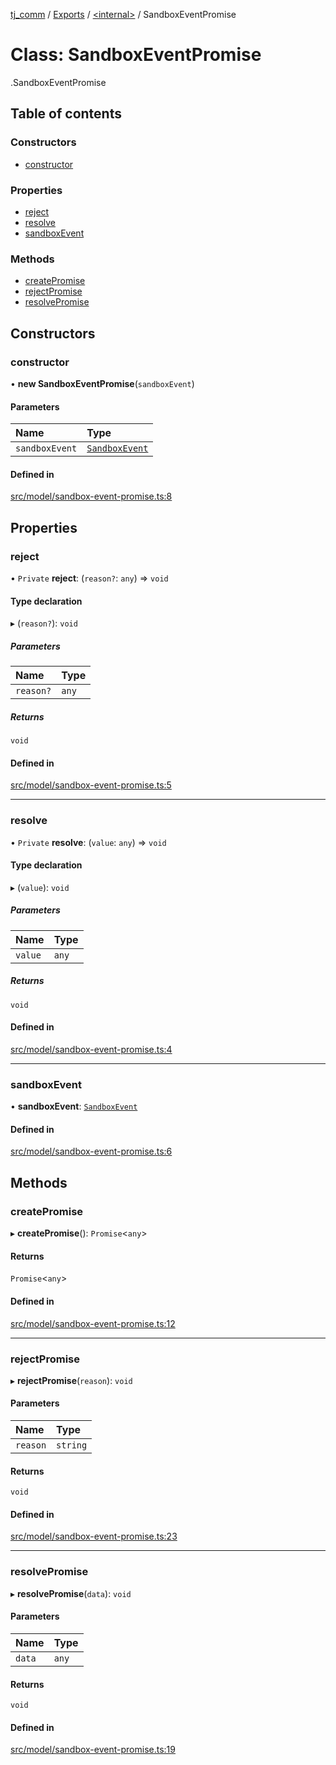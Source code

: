 [tj_comm](../README.md) / [Exports](../modules.md) / [<internal\>](../modules/internal_.md) / SandboxEventPromise

# Class: SandboxEventPromise

[<internal>](../modules/internal_.md).SandboxEventPromise

## Table of contents

### Constructors

- [constructor](internal_.SandboxEventPromise.md#constructor)

### Properties

- [reject](internal_.SandboxEventPromise.md#reject)
- [resolve](internal_.SandboxEventPromise.md#resolve)
- [sandboxEvent](internal_.SandboxEventPromise.md#sandboxevent)

### Methods

- [createPromise](internal_.SandboxEventPromise.md#createpromise)
- [rejectPromise](internal_.SandboxEventPromise.md#rejectpromise)
- [resolvePromise](internal_.SandboxEventPromise.md#resolvepromise)

## Constructors

### constructor

• **new SandboxEventPromise**(`sandboxEvent`)

#### Parameters

| Name | Type |
| :------ | :------ |
| `sandboxEvent` | [`SandboxEvent`](internal_.SandboxEvent.md) |

#### Defined in

[src/model/sandbox-event-promise.ts:8](https://github.com/digitalwohl/tjlibrary/blob/ea250d0/src/model/sandbox-event-promise.ts#L8)

## Properties

### reject

• `Private` **reject**: (`reason?`: `any`) => `void`

#### Type declaration

▸ (`reason?`): `void`

##### Parameters

| Name | Type |
| :------ | :------ |
| `reason?` | `any` |

##### Returns

`void`

#### Defined in

[src/model/sandbox-event-promise.ts:5](https://github.com/digitalwohl/tjlibrary/blob/ea250d0/src/model/sandbox-event-promise.ts#L5)

___

### resolve

• `Private` **resolve**: (`value`: `any`) => `void`

#### Type declaration

▸ (`value`): `void`

##### Parameters

| Name | Type |
| :------ | :------ |
| `value` | `any` |

##### Returns

`void`

#### Defined in

[src/model/sandbox-event-promise.ts:4](https://github.com/digitalwohl/tjlibrary/blob/ea250d0/src/model/sandbox-event-promise.ts#L4)

___

### sandboxEvent

• **sandboxEvent**: [`SandboxEvent`](internal_.SandboxEvent.md)

#### Defined in

[src/model/sandbox-event-promise.ts:6](https://github.com/digitalwohl/tjlibrary/blob/ea250d0/src/model/sandbox-event-promise.ts#L6)

## Methods

### createPromise

▸ **createPromise**(): `Promise`<`any`\>

#### Returns

`Promise`<`any`\>

#### Defined in

[src/model/sandbox-event-promise.ts:12](https://github.com/digitalwohl/tjlibrary/blob/ea250d0/src/model/sandbox-event-promise.ts#L12)

___

### rejectPromise

▸ **rejectPromise**(`reason`): `void`

#### Parameters

| Name | Type |
| :------ | :------ |
| `reason` | `string` |

#### Returns

`void`

#### Defined in

[src/model/sandbox-event-promise.ts:23](https://github.com/digitalwohl/tjlibrary/blob/ea250d0/src/model/sandbox-event-promise.ts#L23)

___

### resolvePromise

▸ **resolvePromise**(`data`): `void`

#### Parameters

| Name | Type |
| :------ | :------ |
| `data` | `any` |

#### Returns

`void`

#### Defined in

[src/model/sandbox-event-promise.ts:19](https://github.com/digitalwohl/tjlibrary/blob/ea250d0/src/model/sandbox-event-promise.ts#L19)

